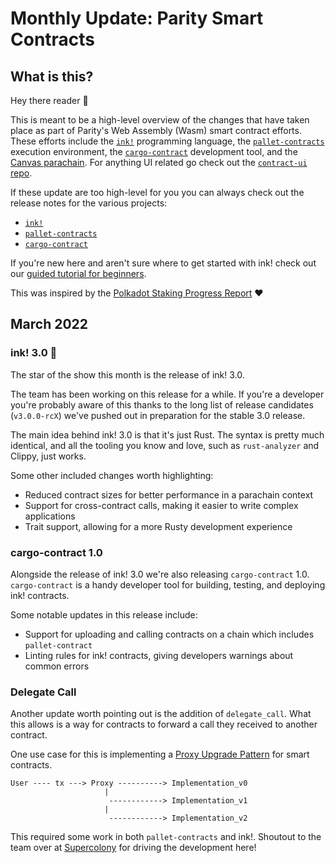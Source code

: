 # Monthly Update: Parity Smart Contracts

## What is this?
Hey there reader 👋

This is meant to be a high-level overview of the changes that have taken place as part of
Parity's Web Assembly (Wasm) smart contract efforts. These efforts include the [`ink!`](https://github.com/paritytech/ink)
programming language, the [`pallet-contracts`](https://github.com/paritytech/substrate/tree/master/frame/contracts) execution environment, the [`cargo-contract`](https://github.com/paritytech/cargo-contract)
development tool, and the [Canvas parachain](https://github.com/paritytech/cumulus/tree/master/polkadot-parachains/canvas-kusama). For anything UI related go check out the
[`contract-ui` repo](https://github.com/paritytech/contracts-ui).

If these update are too high-level for you you can always check out the release notes for
the various projects:
- [`ink!`](https://github.com/paritytech/ink/blob/master/RELEASES.md)
- [`pallet-contracts`](https://github.com/paritytech/substrate/blob/master/frame/contracts/CHANGELOG.md)
- [`cargo-contract`](https://github.com/paritytech/cargo-contract/blob/master/CHANGELOG.md)

If you're new here and aren't sure where to get started with ink! check out our
[guided tutorial for beginners](https://docs.substrate.io/tutorials/v3/ink-workshop/pt1/).

This was inspired by the [Polkadot Staking Progress Report](https://gist.github.com/kianenigma/aa835946455b9a3f167821b9d05ba376) ❤️

## March 2022

### ink! 3.0 🦑
The star of the show this month is the release of ink! 3.0.

The team has been working on this release for a while. If you're a developer you're
probably aware of this thanks to the long list of release candidates (`v3.0.0-rcX`) we've
pushed out in preparation for the stable 3.0 release.

The main idea behind ink! 3.0 is that it's just Rust. The syntax is pretty much
identical, and all the tooling you know and love, such as `rust-analyzer` and Clippy,
just works.

Some other included changes worth highlighting:
- Reduced contract sizes for better performance in a parachain context
- Support for cross-contract calls, making it easier to write complex applications
- Trait support, allowing for a more Rusty development experience

### cargo-contract 1.0
Alongside the release of ink! 3.0 we're also releasing `cargo-contract` 1.0.
`cargo-contract` is a handy developer tool for building, testing, and deploying ink!
contracts.

Some notable updates in this release include:
- Support for uploading and calling contracts on a chain which includes `pallet-contract`
- Linting rules for ink! contracts, giving developers warnings about common errors

### Delegate Call
Another update worth pointing out is the addition of `delegate_call`. What this allows is
a way for contracts to forward a call they received to another contract.

One use case for this is implementing a [Proxy Upgrade Pattern](https://docs.openzeppelin.com/upgrades-plugins/1.x/proxies) for smart contracts.

```
User ---- tx ---> Proxy ----------> Implementation_v0
                     |
                      ------------> Implementation_v1
                     |
                      ------------> Implementation_v2
```

This required some work in both `pallet-contracts` and ink!. Shoutout to the team over
at [Supercolony](https://supercolony.net/) for driving the development here!
